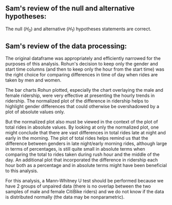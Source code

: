 ## Sam's review of the null and alternative hypotheses:

The null ($H_0$) and alternative ($H_1$) hypotheses statements are correct.

## Sam's review of the data processing:

The original dataframe was appropriately and efficiently narrowed for the purposes of this analysis. Rohun's decision to keep only the gender and start time columns (and then to keep only the hour from the start time) was the right choice for comparing differences in time of day when rides are taken by men and women.

The bar charts Rohun plotted, especially the chart overlaying the male and female ridership, were very effective at presenting the hourly trends in ridership. The normalized plot of the difference in ridership helps to highlight gender differences that could otherwise be overshadowed by a plot of absolute values only. 

But the normalized plot also must be viewed in the context of the plot of total rides in absolute values. By looking at only the normalized plot, one might conclude that there are vast differences in total rides late at night and early in the morning. The plot of total rides helps remind us that the difference between genders in late night/early morning rides, although large in terms of percentages, is still quite small in absolute terms when comparing the total to rides taken during rush hour and the middle of the day. An additional plot that incorporated the difference in ridership each hour both as a percentage and in absolute terms might have been beneficial to this analysis.

For this analysis, a Mann-Whitney U test should be performed because we have 2 groups of unpaired data (there is no overlap between the two samples of male and female CitiBike riders) and we do not know if the data is distributed normally (the data may be nonparametric).
